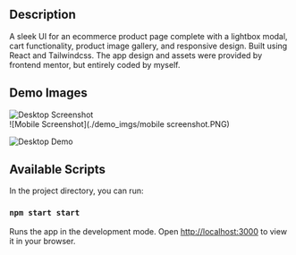 ## Description

A sleek UI for an ecommerce product page complete with a lightbox modal, cart functionality, product image gallery, and responsive design. Built using React and Tailwindcss. The app design and assets were provided by frontend mentor, but entirely coded by myself.

## Demo Images

![Desktop Screenshot](./demo-imgs/ecommerce-first-frame.gif)\
![Mobile Screenshot](./demo_imgs/mobile screenshot.PNG)

![Desktop Demo](./demo-imgs/ecommerce-page-demo-cropped.gif)

## Available Scripts

In the project directory, you can run:

### `npm start start`

Runs the app in the development mode.
Open [http://localhost:3000](http://localhost:3000) to view it in your browser.

